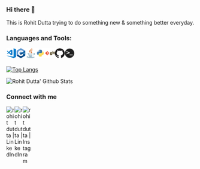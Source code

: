 ### Hi there 👋 
This is Rohit Dutta trying to do something new & something better everyday.

### Languages and Tools:

<img align="left" alt="Visual Studio Code" width="26px" src="https://raw.githubusercontent.com/github/explore/80688e429a7d4ef2fca1e82350fe8e3517d3494d/topics/visual-studio-code/visual-studio-code.png" />
<img align="left" alt="Python" width="26px" src="https://raw.githubusercontent.com/github/explore/80688e429a7d4ef2fca1e82350fe8e3517d3494d/topics/cpp/cpp.png" />
<img align="left" alt="Python" width="26px" src="https://raw.githubusercontent.com/github/explore/80688e429a7d4ef2fca1e82350fe8e3517d3494d/topics/java/java.png" />
<img align="left" alt="Python" width="26px" src="https://raw.githubusercontent.com/github/explore/80688e429a7d4ef2fca1e82350fe8e3517d3494d/topics/python/python.png" />
<img align="left" alt="Git" width="26px" src="https://raw.githubusercontent.com/github/explore/80688e429a7d4ef2fca1e82350fe8e3517d3494d/topics/git/git.png" />
<img align="left" alt="GitHub" width="26px" src="https://raw.githubusercontent.com/github/explore/78df643247d429f6cc873026c0622819ad797942/topics/github/github.png" />
<img align="left" alt="Terminal" width="26px" src="https://raw.githubusercontent.com/github/explore/80688e429a7d4ef2fca1e82350fe8e3517d3494d/topics/terminal/terminal.png" />

<br>
<br>

[![Top Langs](https://github-readme-stats.vercel.app/api/top-langs/?username=rohitdutta2510)](https://github.com/anuraghazra/github-readme-stats)

![Rohit Dutta' Github Stats](https://github-readme-stats.vercel.app/api?username=rohitdutta2510&show_icons=true&hide-border=true&theme=dracula)

###  Connect with me
[<img align="left" alt="rohit dutta | LinkedIn" width="22px" src="https://cdn.jsdelivr.net/npm/simple-icons@v3/icons/linkedin.svg" />][linkedin]
[<img align="left" alt="rohit dutta | LinkedIn" width="22px" src="https://cdn.jsdelivr.net/npm/simple-icons@v3/icons/facebook.svg" />][facebook]
[<img align="left" alt="rohit dutta | Instagram" width="22px" src="https://cdn.jsdelivr.net/npm/simple-icons@v3/icons/instagram.svg" />][instagram]


[facebook]:https://www.facebook.com/rohitdutta2510
[instagram]: https://www.instagram.com/aami_rohit
[linkedin]: https://in.linkedin.com/in/rohit-dutta-64722b183
